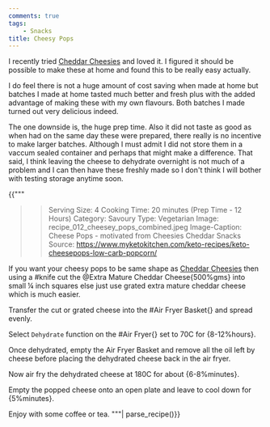 ```yaml
---
comments: true
tags:
    - Snacks
title: Cheesy Pops
---
```


I recently tried [Cheddar Cheesies](https://www.cheesies.co.uk/products/cheddar-cheesies) and loved it. I figured it should be possible to make these at home and found this to be really easy actually. 

I do feel there is not a huge amount of cost saving when made at home but batches I made at home tasted much better and fresh plus with the added advantage of making these with my own flavours. Both batches I made turned out very delicious indeed.

The one downside is, the huge prep time. Also it did not taste as good as when had on the same day these were prepared, there really is no incentive to make larger batches. Although I must admit I did not store them in a vaccum sealed container and perhaps that might make a difference. That said, I think leaving the cheese to dehydrate overnight is not much of a problem and I can then have these freshly made so I don't think I will bother with testing storage anytime soon.

{{"""
>> Serving Size: 4
>> Cooking Time: 20 minutes (Prep Time - 12 Hours)
>> Category: Savoury
>> Type: Vegetarian
>> Image: recipe_012_cheesey_pops_combined.jpeg
>> Image-Caption: Cheese Pops - motivated from Cheesies Cheddar Snacks
>> Source: https://www.myketokitchen.com/keto-recipes/keto-cheesepops-low-carb-popcorn/

If you want your cheesy pops to be same shape as [Cheddar Cheesies](https://www.cheesies.co.uk/products/cheddar-cheesies) then using a #knife cut the @Extra Mature Cheddar Cheese{500%gms} into small ¼ inch squares else just use grated extra mature cheddar cheese which is much easier.

Transfer the cut or grated cheese into the #Air Fryer Basket{} and spread evenly.

Select `Dehydrate` function on the #Air Fryer{} set to 70C for {8-12%hours}.

Once dehydrated, empty the Air Fryer Basket and remove all the oil left by cheese before placing the dehydrated cheese back in the air fryer.

Now air fry the dehydrated cheese at 180C for about {6-8%minutes}.

Empty the popped cheese onto an open plate and leave to cool down for {5%minutes}.

Enjoy with some coffee or tea.
"""| parse_recipe()}}
